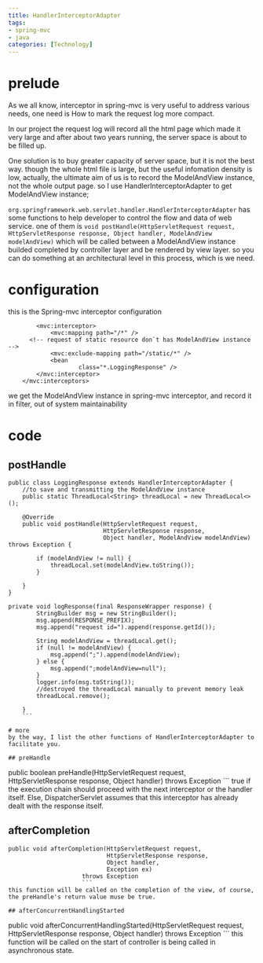 ```yaml
---
title: HandlerInterceptorAdapter
tags:
- spring-mvc
- java
categories: [Technology]
---
```


# prelude
As we all know, interceptor in spring-mvc is very useful to address various needs,
one need is How to mark the request log more compact.

In our project the request log will record all the html page which made it very large
and after about two years running, the server space is about to be filled up.

One solution is to buy greater capacity of server space, but it is not the best way.
though the whole html file is large, but the useful infomation density is low, actually,
the ultimate aim of us is to record the ModelAndView instance, not the whole output page.
so I use HandlerInterceptorAdapter to get ModelAndView instance;

`org.springframework.web.servlet.handler.HandlerInterceptorAdapter` has some functions to help developer to control the flow and data of web service. one of them is `void postHandle(HttpServletRequest request, HttpServletResponse response, Object handler, ModelAndView modelAndView)` which will be called between a ModelAndView instance builded completed by controller layer and be rendered by view layer. so you can do something at an architectural level in this process, which is we need.

# configuration
this is the Spring-mvc interceptor configuration
```<mvc:interceptors>
		<mvc:interceptor>
			<mvc:mapping path="/*" />
      <!-- request of static resource don`t has ModelAndView instance  -->
			<mvc:exclude-mapping path="/static/*" />
			<bean
					class="*.LoggingResponse" />
		</mvc:interceptor>
	</mvc:interceptors>
```

we get the ModelAndView instance in spring-mvc interceptor, and record it in filter,
out of system maintainability


# code

## postHandle
```
public class LoggingResponse extends HandlerInterceptorAdapter {
    //to save and transmitting the ModelAndView instance
    public static ThreadLocal<String> threadLocal = new ThreadLocal<>();

    @Override
    public void postHandle(HttpServletRequest request,
                           HttpServletResponse response,
                           Object handler, ModelAndView modelAndView) throws Exception {

        if (modelAndView != null) {
            threadLocal.set(modelAndView.toString());
        }

    }
}
```

```
private void logResponse(final ResponseWrapper response) {
        StringBuilder msg = new StringBuilder();
        msg.append(RESPONSE_PREFIX);
        msg.append("request id=").append(response.getId());

        String modelAndView = threadLocal.get();
        if (null != modelAndView) {
            msg.append(";").append(modelAndView);
        } else {
            msg.append(";modelAndView=null");
        }
        logger.info(msg.toString());
        //destroyed the threadLocal manually to prevent memory leak
        threadLocal.remove();

    }
    ```

# more
by the way, I list the other functions of HandlerInterceptorAdapter to
facilitate you.

## preHandle
```
public boolean preHandle(HttpServletRequest request,
                         HttpServletResponse response,
                         Object handler)
                  throws Exception
                  ```
true if the execution chain should proceed with the next interceptor or the handler itself. Else, DispatcherServlet assumes that this interceptor has already dealt with the response itself.

## afterCompletion
```
public void afterCompletion(HttpServletRequest request,
                            HttpServletResponse response,
                            Object handler,
                            Exception ex)
                     throws Exception
                     ```
this function will be called on the completion of the view, of course, the preHandle's return value muse be true.

## afterConcurrentHandlingStarted
```
public void afterConcurrentHandlingStarted(HttpServletRequest request,
                                           HttpServletResponse response,
                                           Object handler)
                                    throws Exception
                                    ```
this function will be called on the start of controller is being called in asynchronous state.
